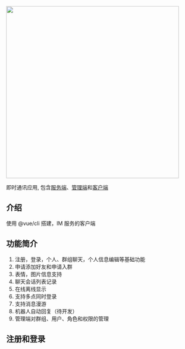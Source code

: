 <img width="464" src="https://i.loli.net/2020/07/01/AmsnawZ29RbUqk8.png">

即时通讯应用, 包含[服务端](https://github.com/hezhongfeng/im-server)、[管理端](https://github.com/hezhongfeng/im-fe-admin)和[客户端](https://github.com/hezhongfeng/im-fe-vue)

## 介绍

使用 @vue/cli 搭建，IM 服务的客户端

## 功能简介

1. 注册，登录，个人、群组聊天，个人信息编辑等基础功能
2. 申请添加好友和申请入群
3. 表情，图片信息支持
4. 聊天会话列表记录
5. 在线离线显示
6. 支持多点同时登录
7. 支持消息漫游
8. 机器人自动回复（待开发）
9. 管理端对群组、用户、角色和权限的管理

## 注册和登录
